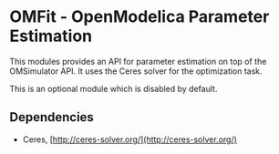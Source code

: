 # OMFit - OpenModelica Parameter Estimation

This modules provides an API for parameter estimation on top of the OMSimulator
API. It uses the Ceres solver for the optimization task.

This is an optional module which is disabled by default.

## Dependencies

- Ceres, [http://ceres-solver.org/](http://ceres-solver.org/)
